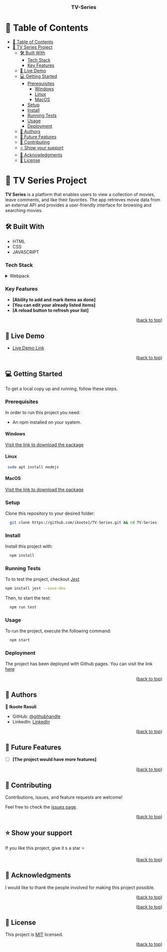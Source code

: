<a name="readme-top"></a>

<div align="center">
  <!-- You are encouraged to replace this logo with your own! Otherwise you can also remove it. -->
  <br/>

  <h3><b>TV-Series</b></h3>

</div>

<!-- TABLE OF CONTENTS -->

# 📗 Table of Contents

- [📗 Table of Contents](#-table-of-contents)
- [📖 TV Series Project ](#-tv-series-project-)
  - [🛠 Built With ](#-built-with-)
    - [Tech Stack ](#tech-stack-)
    - [Key Features ](#key-features-)
  - [🚀 Live Demo ](#-live-demo-)
  - [💻 Getting Started ](#-getting-started-)
    - [Prerequisites](#prerequisites)
      - [Windows](#windows)
      - [Linux](#linux)
      - [MacOS](#macos)
    - [Setup](#setup)
    - [Install](#install)
    - [Running Tests](#running-tests)
    - [Usage](#usage)
    - [Deployment](#deployment)
  - [👥 Authors ](#-authors-)
  - [🔭 Future Features ](#-future-features-)
  - [🤝 Contributing ](#-contributing-)
  - [⭐️ Show your support ](#️-show-your-support-)
  - [🙏 Acknowledgments ](#-acknowledgments-)
  - [📝 License ](#-license-)

<!-- PROJECT DESCRIPTION -->

# 📖 TV Series Project <a name="todo-list"></a>

**TV Series** is a platform that enables users to view a collection of movies, leave comments, and like their favorites. The app retrieves movie data from an external API and provides a user-friendly interface for browsing and searching movies.

## 🛠 Built With <a name="built-with"></a>

- HTML
- CSS
- JAVASCRIPT

### Tech Stack <a name="tech-stack"></a>

<details>
  <summary>Webpack</summary>
  <ul>
    <li><a href="https://webpack.js.org">Webpack</a></li>
  </ul>
</details>

### Key Features <a name="key-features"></a>

- **[Ability to add and mark items as done]**
- **[You can edit your already listed items]**
- **[A reload button to refresh your list]**

<p align="right">(<a href="#readme-top">back to top</a>)</p>

## 🚀 Live Demo <a name="live-demo"></a>

- [Live Demo Link](https://ikoote1.github.io/TV-Series/)


<p align="right">(<a href="#readme-top">back to top</a>)</p>

## 💻 Getting Started <a name="getting-started"></a>

To get a local copy up and running, follow these steps.

### Prerequisites

In order to run this project you need:

- An npm installed on your syatem.

#### Windows

[Visit the link to download the package](https://nodejs.org/dist/v18.15.0/node-v18.15.0-x86.msi)

#### Linux

```sh
 sudo apt install nodejs
```

#### MacOS

[Visit the link to download the package](https://nodejs.org/dist/v18.15.0/node-v18.15.0.pkg)

### Setup

Clone this repository to your desired folder:

```sh
  git clone https://github.com/ikoote1/TV-Series.git && cd TV-Series
```

### Install

Install this project with:

```sh
  npm install

```

### Running Tests

To to test the project, checkout [Jest](https://jestjs.io/)

```sh
npm install jest --save-dev
```
Then, to start the test:


```sh
  npm run test
```

### Usage

To run the project, execute the following command:

```sh
  npm start
```
### Deployment

The project has been deployed with Github pages. You can visit the link [here](https://github.com/ikoote1/TV-Series.git)

<p align="right">(<a href="#readme-top">back to top</a>)</p>

<!-- AUTHORS -->

## 👥 Authors <a name="authors"></a>

👤 **Ikoote Rasuli**

- GitHub: [@githubhandle](https://github.com/ikoote1)
- LinkedIn: [LinkedIn](https://www.linkedin.com/in/ikoote-rasuli/)

<p align="right">(<a href="#readme-top">back to top</a>)</p>

## 🔭 Future Features <a name="future-features"></a>

- [ ] **[The project would have more features]**

<p align="right">(<a href="#readme-top">back to top</a>)</p>

<!-- CONTRIBUTING -->

## 🤝 Contributing <a name="contributing"></a>

Contributions, issues, and feature requests are welcome!

Feel free to check the [issues page](../../issues/).

<p align="right">(<a href="#readme-top">back to top</a>)</p>

<!-- SUPPORT -->

## ⭐️ Show your support <a name="support"></a>

If you like this project, give it s a star :star:

<p align="right">(<a href="#readme-top">back to top</a>)</p>

<!-- ACKNOWLEDGEMENTS -->

## 🙏 Acknowledgments <a name="acknowledgements"></a>

I would like to thank the people involved for making this project possible.

<p align="right">(<a href="#readme-top">back to top</a>)</p>

<!-- FAQ (optional) -->

<p align="right">(<a href="#readme-top">back to top</a>)</p>

<!-- LICENSE -->

## 📝 License <a name="license"></a>

This project is [MIT](https://choosealicense.com/licenses/mit/) licensed.

<p align="right">(<a href="#readme-top">back to top</a>)</p>
